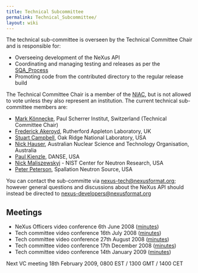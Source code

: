 ```yaml
---
title: Technical Subcommittee
permalink: Technical_Subcommittee/
layout: wiki
---
```


The technical sub-committee is overseen by the Technical Committee Chair
and is responsible for:

-   Overseeing development of the NeXus API
-   Coordinating and managing testing and releases as per the
    [SQA\_Process](SQA_Process "wikilink")
-   Promoting code from the contributed directory to the regular release
    build

The Technical Committee Chair is a member of the
[NIAC](NIAC "wikilink"), but is not allowed to vote unless they also
represent an institution. The current technical sub-committee members
are:

-   [Mark Könnecke](User%3AMark_Koennecke "wikilink"), Paul Scherrer
    Institut, Switzerland (Technical Committee Chair)
-   [Frederick Akeroyd](User%3AFreddie_Akeroyd "wikilink"), Rutherford
    Appleton Laboratory, UK
-   [Stuart Campbell](User%3AStuart_Campbell "wikilink"), Oak Ridge
    National Laboratory, USA
-   [Nick Hauser](User%3Anick "wikilink"), Australian Nuclear Science
    and Technology Organisation, Australia
-   [Paul Kienzle](User%3APaul_Kienzle "wikilink"), DANSE, USA
-   [Nick Maliszewskyj](User%3ANick_Maliszewskyj "wikilink") - NIST
    Center for Neutron Research, USA
-   [Peter Peterson](User%3APeter_Peterson "wikilink"), Spallation
    Neutron Source, USA

You can contact the sub-committe via <nexus-tech@nexusformat.org>;
however general questions and discussions about the NeXus API should
instead be directed to <nexus-developers@nexusformat.org>

Meetings
--------

-   NeXus Officers video conference 6th June 2008
    ([minutes](Media:VC_20080606.pdf "wikilink"))
-   Tech committee video conference 16th July 2008
    ([minutes](Media:VC_20080716.pdf "wikilink"))
-   Tech committee video conference 27th August 2008
    ([minutes](Media:VC_20080827.pdf "wikilink"))
-   Tech committee video conference 17th December 2008
    ([minutes](Media:VC_20081217.pdf "wikilink"))
-   Tech committee video conference 14th January 2009
    ([minutes](Media:VC_20090114.pdf "wikilink"))

Next VC meeting 18th February 2009, 0800 EST / 1300 GMT / 1400 CET
